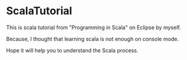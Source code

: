 # ScalaTutorial
This is scala tutorial from "Programming in Scala" on Eclipse by myself. 

Because, I thought that learning scala is not enough on console mode.

Hope it will help you to understand the Scala process. 
